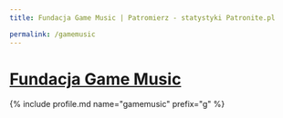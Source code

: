 ```yaml
---
title: Fundacja Game Music | Patromierz - statystyki Patronite.pl

permalink: /gamemusic
---
```


# [Fundacja Game Music](https://patronite.pl/gamemusic)

{% include profile.md name="gamemusic" prefix="g" %}
